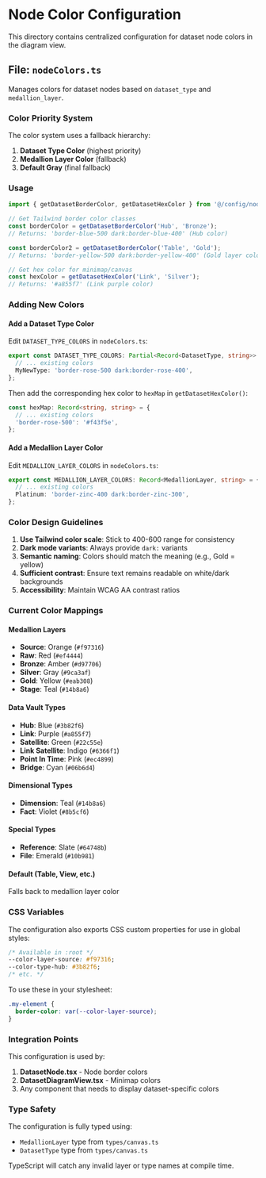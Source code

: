 # Node Color Configuration

This directory contains centralized configuration for dataset node colors in the diagram view.

## File: `nodeColors.ts`

Manages colors for dataset nodes based on `dataset_type` and `medallion_layer`.

### Color Priority System

The color system uses a fallback hierarchy:

1. **Dataset Type Color** (highest priority)
2. **Medallion Layer Color** (fallback)
3. **Default Gray** (final fallback)

### Usage

```typescript
import { getDatasetBorderColor, getDatasetHexColor } from '@/config/nodeColors';

// Get Tailwind border color classes
const borderColor = getDatasetBorderColor('Hub', 'Bronze');
// Returns: 'border-blue-500 dark:border-blue-400' (Hub color)

const borderColor2 = getDatasetBorderColor('Table', 'Gold');
// Returns: 'border-yellow-500 dark:border-yellow-400' (Gold layer color)

// Get hex color for minimap/canvas
const hexColor = getDatasetHexColor('Link', 'Silver');
// Returns: '#a855f7' (Link purple color)
```

### Adding New Colors

#### Add a Dataset Type Color

Edit `DATASET_TYPE_COLORS` in `nodeColors.ts`:

```typescript
export const DATASET_TYPE_COLORS: Partial<Record<DatasetType, string>> = {
  // ... existing colors
  MyNewType: 'border-rose-500 dark:border-rose-400',
};
```

Then add the corresponding hex color to `hexMap` in `getDatasetHexColor()`:

```typescript
const hexMap: Record<string, string> = {
  // ... existing colors
  'border-rose-500': '#f43f5e',
};
```

#### Add a Medallion Layer Color

Edit `MEDALLION_LAYER_COLORS` in `nodeColors.ts`:

```typescript
export const MEDALLION_LAYER_COLORS: Record<MedallionLayer, string> = {
  // ... existing colors
  Platinum: 'border-zinc-400 dark:border-zinc-300',
};
```

### Color Design Guidelines

1. **Use Tailwind color scale**: Stick to 400-600 range for consistency
2. **Dark mode variants**: Always provide `dark:` variants
3. **Semantic naming**: Colors should match the meaning (e.g., Gold = yellow)
4. **Sufficient contrast**: Ensure text remains readable on white/dark backgrounds
5. **Accessibility**: Maintain WCAG AA contrast ratios

### Current Color Mappings

#### Medallion Layers
- **Source**: Orange (`#f97316`)
- **Raw**: Red (`#ef4444`)
- **Bronze**: Amber (`#d97706`)
- **Silver**: Gray (`#9ca3af`)
- **Gold**: Yellow (`#eab308`)
- **Stage**: Teal (`#14b8a6`)

#### Data Vault Types
- **Hub**: Blue (`#3b82f6`)
- **Link**: Purple (`#a855f7`)
- **Satellite**: Green (`#22c55e`)
- **Link Satellite**: Indigo (`#6366f1`)
- **Point In Time**: Pink (`#ec4899`)
- **Bridge**: Cyan (`#06b6d4`)

#### Dimensional Types
- **Dimension**: Teal (`#14b8a6`)
- **Fact**: Violet (`#8b5cf6`)

#### Special Types
- **Reference**: Slate (`#64748b`)
- **File**: Emerald (`#10b981`)

#### Default (Table, View, etc.)
Falls back to medallion layer color

### CSS Variables

The configuration also exports CSS custom properties for use in global styles:

```css
/* Available in :root */
--color-layer-source: #f97316;
--color-type-hub: #3b82f6;
/* etc. */
```

To use these in your stylesheet:

```css
.my-element {
  border-color: var(--color-layer-source);
}
```

### Integration Points

This configuration is used by:

1. **DatasetNode.tsx** - Node border colors
2. **DatasetDiagramView.tsx** - Minimap colors
3. Any component that needs to display dataset-specific colors

### Type Safety

The configuration is fully typed using:
- `MedallionLayer` type from `types/canvas.ts`
- `DatasetType` type from `types/canvas.ts`

TypeScript will catch any invalid layer or type names at compile time.
